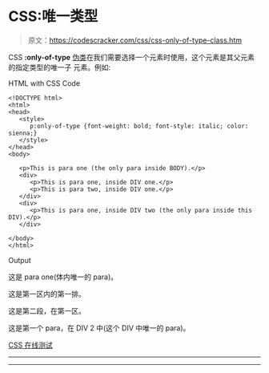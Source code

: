 # CSS:唯一类型

> 原文：<https://codescracker.com/css/css-only-of-type-class.htm>

CSS **:only-of-type** [伪类](/css/css-pseudo-classes.htm)在我们需要选择一个元素时使用，这个元素是其父元素的指定类型的唯一子 元素。例如:

HTML with CSS Code

```
<!DOCTYPE html>
<html>
<head>
   <style>
      p:only-of-type {font-weight: bold; font-style: italic; color: sienna;}
   </style>
</head>
<body>

   <p>This is para one (the only para inside BODY).</p>
   <div>
      <p>This is para one, inside DIV one.</p>
      <p>This is para two, inside DIV one.</p>
   </div>
   <div>
      <p>This is para one, inside DIV two (the only para inside this DIV).</p>
   </div>

</body>
</html>
```

Output

这是 para one(体内唯一的 para)。

这是第一区内的第一排。

这是第二段，在第一区。

这是第一个 para，在 DIV 2 中(这个 DIV 中唯一的 para)。

[CSS 在线测试](/exam/showtest.php?subid=5)

* * *

* * *